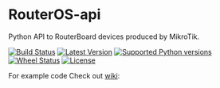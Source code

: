 RouterOS-api
============

Python API to RouterBoard devices produced by MikroTik.

[![Build Status](https://travis-ci.org/socialwifi/RouterOS-api.svg?branch=master)](https://travis-ci.org/socialwifi/RouterOS-api)
[![Latest Version](https://img.shields.io/pypi/v/RouterOS-api.svg)](https://pypi.python.org/pypi/RouterOS-api/)
[![Supported Python versions](https://img.shields.io/pypi/pyversions/RouterOS-api.svg)](https://pypi.python.org/pypi/RouterOS-api/)
[![Wheel Status](https://img.shields.io/pypi/wheel/RouterOS-api.svg)](https://pypi.python.org/pypi/RouterOS-api/)
[![License](https://img.shields.io/pypi/l/RouterOS-api.svg)](https://github.com/socialwifi/RouterOS-api/blob/master/LICENSE)


For example code Check out [wiki](https://github.com/socialwifi/RouterOS-api/wiki/How-to-use):

